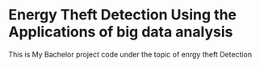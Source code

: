 # Energy Theft Detection Using the Applications of big data analysis
This is My Bachelor project code under the topic of enrgy theft Detection

